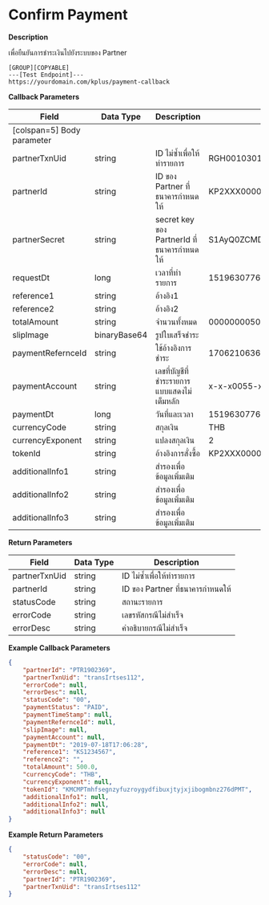 # Confirm Payment

**Description**

เพื่อยืนยันการชำระเงินไปยังระบบของ Partner

```
[GROUP][COPYABLE]
---[Test Endpoint]---
https://yourdomain.com/kplus/payment-callback
```

**Callback Parameters**

| Field                      | Data Type    | Description                                 | Example                                              | Mandatory |
| -------------------------- | ------------ | ------------------------------------------- | ---------------------------------------------------- | :-------: |
| [colspan=5] Body parameter |
| partnerTxnUid              | string       | ID ไม่ซ้ำเพื่อให้ทำรายการ                   | RGH001030118001                                      |     Y     |
| partnerId                  | string       | ID ของ Partner ที่ธนาคารกำหนดให้            | KP2XXX000033159                                      |     Y     |
| partnerSecret              | string       | secret key ของ PartnerId ที่ธนาคารกำหนดให้  | S1AyQ0ZCMDAwMDMzMTU5LWtwbHVzLXNpdC0yYzJwLWZhY2Vib29r |     Y     |
| requestDt                  | long         | เวลาที่ทำรายการ                             | 1519630776                                           |     Y     |
| reference1                 | string       | อ้างอิง1                                    |                                                      |     Y     |
| reference2                 | string       | อ้างอิง2                                    |                                                      |     N     |
| totalAmount                | string       | จำนวนทั้งหมด                                | 000000005000 = 50.00THB                              |     Y     |
| slipImage                  | binaryBase64 | รูปใบเสร็จชำระ                              |                                                      |     Y     |
| paymentRefernceId          | string       | ใช้อ้างอิงการชำระ                           | 170621063616352                                      |     Y     |
| paymentAccount             | string       | เลขที่บัญชีที่ชำระรายการ แบบแสดงไม่เต็มหลัก | x-x-x0055-x                                          |     N     |
| paymentDt                  | long         | วันที่และเวลา                               | 1519630776                                           |     Y     |
| currencyCode               | string       | สกุลเงิน                                    | THB                                                  |     Y     |
| currencyExponent           | string       | แปลงสกุลเงิน                                | 2                                                    |     Y     |
| tokenId                    | string       | อ้างอิงการสั่งซื้อ                          | KP2XXX00003315900BBC3C374D644DE9F2BA5CDC189C27B      |     Y     |
| additionalInfo1            | string       | สำรองเพื่อข้อมูลเพิ่มเติม                   |                                                      |     N     |
| additionalInfo2            | string       | สำรองเพื่อข้อมูลเพิ่มเติม                   |                                                      |     N     |
| additionalInfo3            | string       | สำรองเพื่อข้อมูลเพิ่มเติม                   |                                                      |     N     |

**Return Parameters**

| Field         | Data Type | Description                      |
| ------------- | --------- | -------------------------------- |
| partnerTxnUid | string    | ID ไม่ซ้ำเพื่อให้ทำรายการ        |
| partnerId     | string    | ID ของ Partner ที่ธนาคารกำหนดให้ |
| statusCode    | string    | สถานะรายการ                      |
| errorCode     | string    | เลขรหัสกรณีไม่สำเร็จ             |
| errorDesc     | string    | คำอธิบายกรณีไม่สำเร็จ            |

**Example Callback Parameters**

```json
{
    "partnerId": "PTR1902369",
    "partnerTxnUid": "transIrtses112",
    "errorCode": null,
    "errorDesc": null,
    "statusCode": "00",
    "paymentStatus": "PAID",
    "paymentTimeStamp": null,
    "paymentRefernceId": null,
    "slipImage": null,
    "paymentAccount": null,
    "paymentDt": "2019-07-18T17:06:28",
    "reference1": "KS1234567",
    "reference2": "",
    "totalAmount": 500.0,
    "currencyCode": "THB",
    "currencyExponent": null,
    "tokenId": "KMCMPTmhfsegnzyfuzroygydfibuxjtyjxjibogmbnz276dPMT",
    "additionalInfo1": null,
    "additionalInfo2": null,
    "additionalInfo3": null
}
```

**Example Return Parameters**

```json
{
    "statusCode": "00",
    "errorCode": null,
    "errorDesc": null,
    "partnerId": "PTR1902369",
    "partnerTxnUid": "transIrtses112"
}
```
